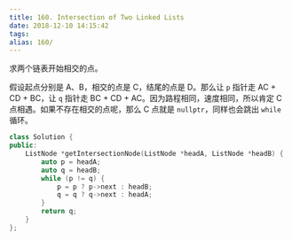 ```yaml
---
title: 160. Intersection of Two Linked Lists
date: 2018-12-10 14:15:42
tags:
alias: 160/
---
```


求两个链表开始相交的点。

<!--more-->

假设起点分别是 A、B，相交的点是 C，结尾的点是 D。那么让 `p` 指针走 AC + CD + BC，让 `q` 指针走 BC + CD + AC。因为路程相同，速度相同，所以肯定 C 点相遇。如果不存在相交的点呢，那么 C 点就是 `nullptr`，同样也会跳出 `while` 循环。

```cpp
class Solution {
public:
    ListNode *getIntersectionNode(ListNode *headA, ListNode *headB) {
        auto p = headA;
        auto q = headB;
        while (p != q) {
            p = p ? p->next : headB;
            q = q ? q->next : headA;
        }
        return q;
    }
};
```

